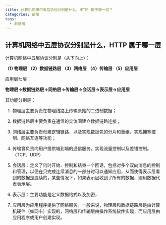 ```yaml
---
title: 计算机网络中五层协议分别是什么，HTTP 属于哪一层？
categories: 前端
tags:
  - 浏览器
---
```


## 计算机网络中五层协议分别是什么，HTTP 属于哪一层

计算机网络中五层协议分别是（从下向上）：

**（1) 物理层 （2）数据链路层 （3）网络层 （4）传输层 （5）应用层**

应用层七层：

**物理层->数据链路层->网络层->传输层->会话层->表示层->应用层**

其功能分别是：

1. 物理层主要负责在物理线路上传输原始的二进制数据；

2. 数据链路层主要负责在通信的实体间建立数据链路连接；

3. 网络层主要负责创建逻辑链路，以及实现数据包的分片和重组，实现拥塞控制、网络互连等功能；

4. 传输曾负责向用户提供端到端的通信服务，实现流量控制以及差错控制。（TCP、UDP）

5. 会话层：定义了何时开始、控制和结束一个回话，包括对多个双向消息的控制和管理，以便在只完成连续消息的一部分时可以通知应用，从而使得表示层看到的数据是连续的，某些情况下，如果表示层收到了所有的数据，则用数据代表表示层。

6. 表示层：主要功能是定义数据格式以及加密，

7. 应用层为应用程序提供了网络服务。一般来说，物理层和数据链路层是由计算机硬件（如网卡）实现的，网络层和传输层由操作系统软件实现，而应用层由应用程序或用户创建实现。